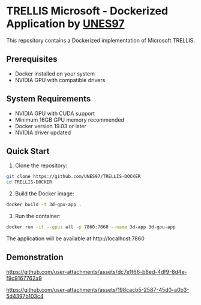 
# TRELLIS Microsoft - Dockerized Application by [UNES97](https://github.com/UNES97)

This repository contains a Dockerized implementation of Microsoft TRELLIS.

## Prerequisites

- Docker installed on your system
- NVIDIA GPU with compatible drivers

## System Requirements

- NVIDIA GPU with CUDA support
- Minimum 16GB GPU memory recommended
- Docker version 19.03 or later
- NVIDIA driver updated

## Quick Start

1. Clone the repository:
```bash
git clone https://github.com/UNES97/TRELLIS-DOCKER
cd TRELLIS-DOCKER
```


2. Build the Docker image:
```bash
docker build -t 3d-gpu-app .
```

3. Run the container:
```bash
docker run -it --gpus all -p 7860:7860 --name 3d-app 3d-gpu-app
```

The application will be available at http://localhost:7860

## Demonstration


https://github.com/user-attachments/assets/dc7e1f66-b8ed-4df9-8d4e-f9c9167762a9

https://github.com/user-attachments/assets/198cacb5-2587-45d0-a0b3-5d4397b103c4

